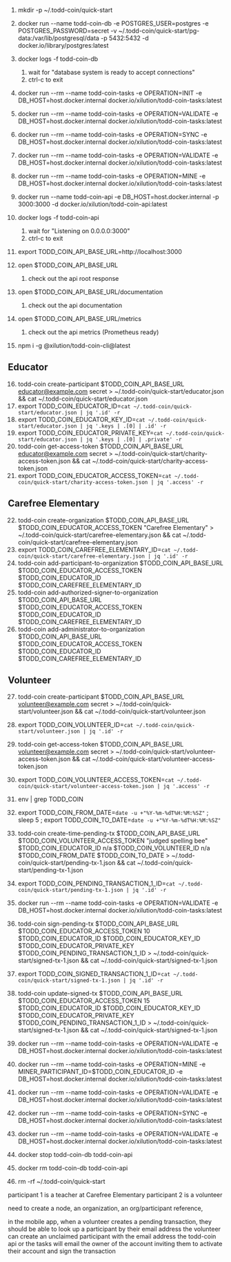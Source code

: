 1. mkdir -p ~/.todd-coin/quick-start
2. docker run --name todd-coin-db -e POSTGRES_USER=postgres -e POSTGRES_PASSWORD=secret -v ~/.todd-coin/quick-start/pg-data:/var/lib/postgresql/data -p 5432:5432 -d docker.io/library/postgres:latest
3. docker logs -f todd-coin-db
   1. wait for "database system is ready to accept connections"
   2. ctrl-c to exit
4. docker run --rm --name todd-coin-tasks -e OPERATION=INIT -e DB_HOST=host.docker.internal docker.io/xilution/todd-coin-tasks:latest
5. docker run --rm --name todd-coin-tasks -e OPERATION=VALIDATE -e DB_HOST=host.docker.internal docker.io/xilution/todd-coin-tasks:latest
6. docker run --rm --name todd-coin-tasks -e OPERATION=SYNC -e DB_HOST=host.docker.internal docker.io/xilution/todd-coin-tasks:latest
7. docker run --rm --name todd-coin-tasks -e OPERATION=VALIDATE -e DB_HOST=host.docker.internal docker.io/xilution/todd-coin-tasks:latest
8. docker run --rm --name todd-coin-tasks -e OPERATION=MINE -e DB_HOST=host.docker.internal docker.io/xilution/todd-coin-tasks:latest

9. docker run --name todd-coin-api -e DB_HOST=host.docker.internal -p 3000:3000 -d docker.io/xilution/todd-coin-api:latest
10. docker logs -f todd-coin-api
    1. wait for "Listening on 0.0.0.0:3000"
    2. ctrl-c to exit
11. export TODD_COIN_API_BASE_URL=http://localhost:3000
12. open $TODD_COIN_API_BASE_URL
    1. check out the api root response
13. open $TODD_COIN_API_BASE_URL/documentation
    1. check out the api documentation
14. open $TODD_COIN_API_BASE_URL/metrics

    1. check out the api metrics (Prometheus ready)

15. npm i -g @xilution/todd-coin-cli@latest

## Educator

16. todd-coin create-participant $TODD_COIN_API_BASE_URL educator@example.com secret > ~/.todd-coin/quick-start/educator.json && cat ~/.todd-coin/quick-start/educator.json
17. export TODD_COIN_EDUCATOR_ID=`cat ~/.todd-coin/quick-start/educator.json | jq '.id' -r`
18. export TODD_COIN_EDUCATOR_KEY_ID=`cat ~/.todd-coin/quick-start/educator.json | jq '.keys | .[0] | .id' -r`
19. export TODD_COIN_EDUCATOR_PRIVATE_KEY=`cat ~/.todd-coin/quick-start/educator.json | jq '.keys | .[0] | .private' -r`
20. todd-coin get-access-token $TODD_COIN_API_BASE_URL educator@example.com secret > ~/.todd-coin/quick-start/charity-access-token.json && cat ~/.todd-coin/quick-start/charity-access-token.json
21. export TODD_COIN_EDUCATOR_ACCESS_TOKEN=`cat ~/.todd-coin/quick-start/charity-access-token.json | jq '.access' -r`

## Carefree Elementary

22. todd-coin create-organization $TODD_COIN_API_BASE_URL $TODD_COIN_EDUCATOR_ACCESS_TOKEN "Carefree Elementary" > ~/.todd-coin/quick-start/carefree-elementary.json && cat ~/.todd-coin/quick-start/carefree-elementary.json
23. export TODD_COIN_CAREFREE_ELEMENTARY_ID=`cat ~/.todd-coin/quick-start/carefree-elementary.json | jq '.id' -r`
24. todd-coin add-participant-to-organization $TODD_COIN_API_BASE_URL $TODD_COIN_EDUCATOR_ACCESS_TOKEN $TODD_COIN_EDUCATOR_ID $TODD_COIN_CAREFREE_ELEMENTARY_ID
25. todd-coin add-authorized-signer-to-organization $TODD_COIN_API_BASE_URL $TODD_COIN_EDUCATOR_ACCESS_TOKEN $TODD_COIN_EDUCATOR_ID $TODD_COIN_CAREFREE_ELEMENTARY_ID
26. todd-coin add-administrator-to-organization $TODD_COIN_API_BASE_URL $TODD_COIN_EDUCATOR_ACCESS_TOKEN $TODD_COIN_EDUCATOR_ID $TODD_COIN_CAREFREE_ELEMENTARY_ID

## Volunteer

27. todd-coin create-participant $TODD_COIN_API_BASE_URL volunteer@example.com secret > ~/.todd-coin/quick-start/volunteer.json && cat ~/.todd-coin/quick-start/volunteer.json
28. export TODD_COIN_VOLUNTEER_ID=`cat ~/.todd-coin/quick-start/volunteer.json | jq '.id' -r`
29. todd-coin get-access-token $TODD_COIN_API_BASE_URL volunteer@example.com secret > ~/.todd-coin/quick-start/volunteer-access-token.json && cat ~/.todd-coin/quick-start/volunteer-access-token.json
30. export TODD_COIN_VOLUNTEER_ACCESS_TOKEN=`cat ~/.todd-coin/quick-start/volunteer-access-token.json | jq '.access' -r`

31. env | grep TODD_COIN

32. export TODD_COIN_FROM_DATE=`date -u +"%Y-%m-%dT%H:%M:%SZ"` ; sleep 5 ; export TODD_COIN_TO_DATE=`date -u +"%Y-%m-%dT%H:%M:%SZ"`
33. todd-coin create-time-pending-tx $TODD_COIN_API_BASE_URL $TODD_COIN_VOLUNTEER_ACCESS_TOKEN "judged spelling bee" $TODD_COIN_EDUCATOR_ID n/a $TODD_COIN_VOLUNTEER_ID n/a $TODD_COIN_FROM_DATE $TODD_COIN_TO_DATE > ~/.todd-coin/quick-start/pending-tx-1.json && cat ~/.todd-coin/quick-start/pending-tx-1.json
34. export TODD_COIN_PENDING_TRANSACTION_1_ID=`cat ~/.todd-coin/quick-start/pending-tx-1.json | jq '.id' -r`
35. docker run --rm --name todd-coin-tasks -e OPERATION=VALIDATE -e DB_HOST=host.docker.internal docker.io/xilution/todd-coin-tasks:latest
36. todd-coin sign-pending-tx $TODD_COIN_API_BASE_URL $TODD_COIN_EDUCATOR_ACCESS_TOKEN 10 $TODD_COIN_EDUCATOR_ID $TODD_COIN_EDUCATOR_KEY_ID $TODD_COIN_EDUCATOR_PRIVATE_KEY $TODD_COIN_PENDING_TRANSACTION_1_ID > ~/.todd-coin/quick-start/signed-tx-1.json && cat ~/.todd-coin/quick-start/signed-tx-1.json
37. export TODD_COIN_SIGNED_TRANSACTION_1_ID=`cat ~/.todd-coin/quick-start/signed-tx-1.json | jq '.id' -r`
38. todd-coin update-signed-tx $TODD_COIN_API_BASE_URL $TODD_COIN_EDUCATOR_ACCESS_TOKEN 15 $TODD_COIN_EDUCATOR_ID $TODD_COIN_EDUCATOR_KEY_ID $TODD_COIN_EDUCATOR_PRIVATE_KEY $TODD_COIN_PENDING_TRANSACTION_1_ID > ~/.todd-coin/quick-start/signed-tx-1.json && cat ~/.todd-coin/quick-start/signed-tx-1.json

39. docker run --rm --name todd-coin-tasks -e OPERATION=VALIDATE -e DB_HOST=host.docker.internal docker.io/xilution/todd-coin-tasks:latest
40. docker run --rm --name todd-coin-tasks -e OPERATION=MINE -e MINER_PARTICIPANT_ID=$TODD_COIN_EDUCATOR_ID -e DB_HOST=host.docker.internal docker.io/xilution/todd-coin-tasks:latest
41. docker run --rm --name todd-coin-tasks -e OPERATION=VALIDATE -e DB_HOST=host.docker.internal docker.io/xilution/todd-coin-tasks:latest
42. docker run --rm --name todd-coin-tasks -e OPERATION=SYNC -e DB_HOST=host.docker.internal docker.io/xilution/todd-coin-tasks:latest
43. docker run --rm --name todd-coin-tasks -e OPERATION=VALIDATE -e DB_HOST=host.docker.internal docker.io/xilution/todd-coin-tasks:latest
44. docker stop todd-coin-db todd-coin-api
45. docker rm todd-coin-db todd-coin-api
46. rm -rf ~/.todd-coin/quick-start

participant 1 is a teacher at Carefree Elementary
participant 2 is a volunteer

need to create a node, an organization, an org/participant reference,

in the mobile app, when a volunteer creates a pending transaction, they should be able to look up a participant by their email address
the volunteer can create an unclaimed participant with the email address
the todd-coin api or the tasks will email the owner of the account inviting them to activate their account and sign the transaction
